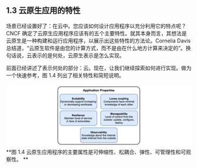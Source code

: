 ## 1.3 云原生应用的特性

场景已经设置好了：在云中。您应该如何设计应用程序以充分利用它的特点呢？CNCF 确定了云原生应用程序应该有的五个主要特性。就其本身而言，其想法是云原生是一种构建和运行应用程序，以展示出这些特性的方法论。Cornelia Davis 总结道，“云原生软件是由您的计算方式，而不是由在什么地方计算来决定的”。换句话说，云表示的是何处，云原生表示是怎么实现。

前面已经讲述了表示何处的部分：云。现在，让我们继续探索如何进行实现。做为一个快速参考，图 1.4 列出了相关特性和简短说明。

![](../../assets/1.4.jpg)
**图 1.4 云原生应用程序的主要属性是可伸缩性、松耦合、弹性、可管理性和可观察性。 **

